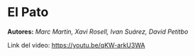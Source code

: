 El Pato
==============
**Autores:** *Marc Martin, Xavi Rosell, Ivan Suárez, David Petitbo*

Link del video: https://youtu.be/qKW-arkU3WA

